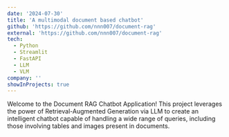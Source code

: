 ```yaml
---
date: '2024-07-30'
title: 'A multimodal document based chatbot'
github: 'https://github.com/nnn007/document-rag'
external: 'https://github.com/nnn007/document-rag'
tech:
  - Python
  - Streamlit
  - FastAPI
  - LLM
  - VLM
company: ''
showInProjects: true
---
```


Welcome to the Document RAG Chatbot Application! This project leverages the power of Retrieval-Augmented Generation via LLM to create an intelligent chatbot capable of handling a wide range of queries, including those involving tables and images present in documents. 